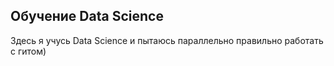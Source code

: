 ## Обучение Data Science
Здесь я учусь Data Science и пытаюсь параллельно правильно работать с гитом)